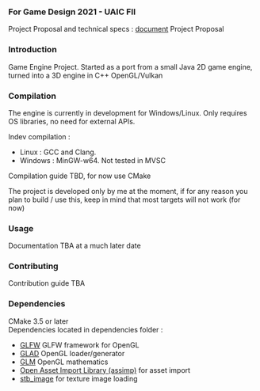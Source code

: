### For Game Design 2021 - UAIC FII 

Project Proposal and technical specs : 
[document](https://github.com/LoghinVladDev/c-eng/blob/master/GD_Loghin_Vlad-Andrei_Engine_ProjectProposal.docx) Project Proposal

### Introduction

Game Engine Project. Started as a port from a small Java 2D game engine, turned into a 
3D engine in C++ OpenGL/Vulkan

### Compilation

The engine is currently in development for Windows/Linux. Only requires 
OS libraries, no need for external APIs. 

Indev compilation : 
 * Linux : GCC and Clang.
 * Windows : MinGW-w64. Not tested in MVSC
 
Compilation guide TBD, for now use CMake

The project is developed only by me at the moment, if for any reason you plan
to build / use this, keep in mind that most targets will not work (for now)

### Usage

Documentation TBA at a much later date

### Contributing

Contribution guide TBA 

### Dependencies 

CMake 3.5 or later\
Dependencies located in dependencies folder : 

 * [GLFW](https://github.com/glfw/glfw) GLFW framework for OpenGL
 * [GLAD](https://github.com/Dav1dde/glad) OpenGL loader/generator
 * [GLM](https://github.com/g-truc/glm) OpenGL mathematics
 * [Open Asset Import Library (assimp)](https://github.com/assimp/assimp) for asset import 
 * [stb\_image](https://github.com/nothings/stb) for texture image loading
